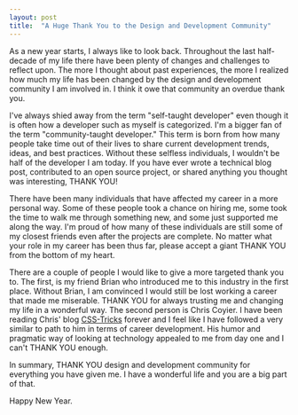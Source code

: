 ```yaml
---
layout: post
title:  "A Huge Thank You to the Design and Development Community"
---
```

As a new year starts, I always like to look back. Throughout the last half-decade of my life there have been plenty of changes and challenges to reflect upon. The more I thought about past experiences, the more I realized how much my life has been changed by the design and development community I am involved in. I think it owe that community an overdue thank you.

I've always shied away from the term "self-taught developer" even though it is often how a developer such as myself is categorized. I'm a bigger fan of the term "community-taught developer." This term is born from how many people take time out of their lives to share current development trends, ideas, and best practices. Without these selfless individuals, I wouldn't be half of the developer I am today. If you have ever wrote a technical blog post, contributed to an open source project, or shared anything you thought was interesting, THANK YOU!

There have been many individuals that have affected my career in a more personal way. Some of these people took a chance on hiring me, some took the time to walk me through something new, and some just supported me along the way. I'm proud of how many of these individuals are still some of my closest friends even after the projects are complete. No matter what your role in my career has been thus far, please accept a giant THANK YOU from the bottom of my heart.

There are a couple of people I would like to give a more targeted thank you to. The first, is my friend Brian who introduced me to this industry in the first place. Without Brian, I am convinced I would still be lost working a career that made me miserable. THANK YOU for always trusting me and changing my life in a wonderful way. The second person is Chris Coyier. I have been reading Chris' blog [CSS-Tricks](http://www.css-tricks.com) forever and I feel like I have followed a very similar to path to him in terms of career development. His humor and pragmatic way of looking at technology appealed to me from day one and I can't THANK YOU enough.

In summary, THANK YOU design and development community for everything you have given me. I have a wonderful life and you are a big part of that.

Happy New Year.









